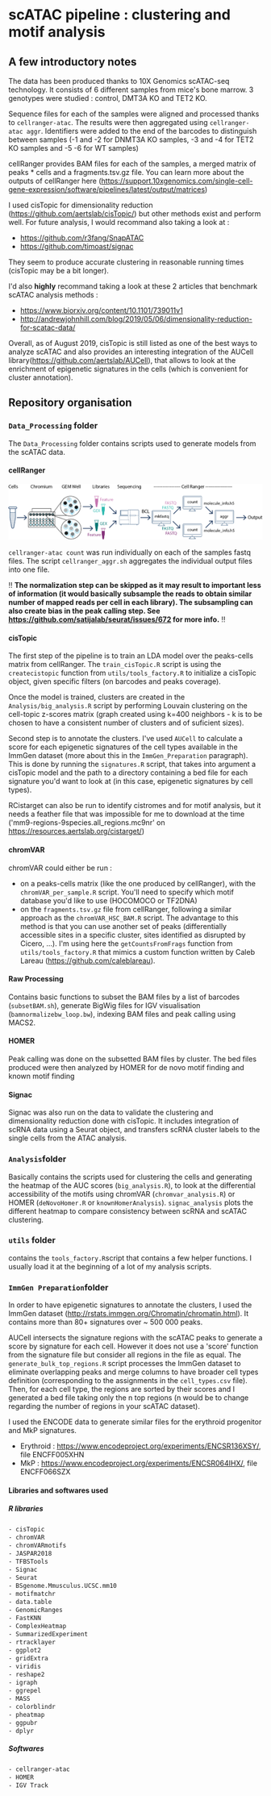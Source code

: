 # scATAC pipeline : clustering and motif analysis

## A few introductory notes 

The data has been produced thanks to 10X Genomics scATAC-seq technology. 
It consists of 6 different samples from mice's bone marrow. 3 genotypes were studied : control, DMT3A KO and TET2 KO. 

Sequence files for each of the samples were aligned and processed thanks to `cellranger-atac`. The results were then aggregated using `cellranger-atac aggr`. Identifiers were added to the end of the barcodes to distinguish between samples (-1 and -2 for DNMT3A KO samples, -3 and -4 for TET2 KO samples and -5 -6 for WT samples)

cellRanger provides BAM files for each of the samples, a merged matrix of peaks * cells and a fragments.tsv.gz file.
You can learn more about the outputs of cellRanger here (https://support.10xgenomics.com/single-cell-gene-expression/software/pipelines/latest/output/matrices)

I used cisTopic for dimensionality reduction (https://github.com/aertslab/cisTopic/) but other methods exist and perform well. For future analysis, I would recommand also taking a look at : 
- https://github.com/r3fang/SnapATAC 
- https://github.com/timoast/signac

They seem to produce accurate clustering in reasonable running times (cisTopic may be a bit longer). 

I'd also **highly** recommand taking a look at these 2 articles that benchmark scATAC analysis methods : 
- https://www.biorxiv.org/content/10.1101/739011v1
- http://andrewjohnhill.com/blog/2019/05/06/dimensionality-reduction-for-scatac-data/

Overall, as of August 2019, cisTopic is still listed as one of the best ways to analyze scATAC and also provides an interesting integration of the  AUCell library(https://github.com/aertslab/AUCell), that allows to look at the enrichment of epigenetic signatures in the cells (which is convenient for cluster annotation). 

## Repository organisation 

### `Data_Processing` folder

The `Data_Processing` folder contains scripts used to generate models from the scATAC data. 

#### cellRanger

![cellRanger workflow](https://github.com/BaptisteGrs/scATAC/blob/master/images/cellranger_aggr_1_bw_2.png)

`cellranger-atac count` was run individually on each of the samples fastq files. 
The script `cellranger_aggr.sh` aggregates the individual output files into one file. 

:bangbang:
**The normalization step can be skipped as it may result to important less of information (it would basically subsample the reads to obtain similar number of mapped reads per cell in each library). The subsampling can also create bias in the peak calling step. See https://github.com/satijalab/seurat/issues/672 for more info.**
:bangbang:

#### cisTopic

The first step of the pipeline is to train an LDA model over the peaks-cells matrix from cellRanger.
The `train_cisTopic.R` script is using the `createcistopic` function from `utils/tools_factory.R` to initialize a cisTopic object, given specific filters (on barcodes and peaks coverage). 

Once the model is trained, clusters are created in the `Analysis/big_analysis.R` script by performing Louvain clustering on the cell-topic z-scores matrix (graph created using k=400 neighbors - k is to be chosen to have a consistent number of clusters and of suficient sizes).

Second step is to annotate the clusters. I've used `AUCell` to calculate a score for each epigenetic signatures of the cell types available in the ImmGen dataset (more about this in the `ImmGen_Preparation` paragraph). 
This is done by running the `signatures.R` script, that takes into argument a cisTopic model and the path to a directory containing a bed file for each signature you'd want to look at (in this case, epigenetic signatures by cell types). 

RCistarget can also be run to identify cistromes and for motif analysis, but it needs a feather file that was impossible for me to download at the time ('mm9-regions-9species.all_regions.mc9nr' on https://resources.aertslab.org/cistarget/) 

#### chromVAR

chromVAR could either be run : 
- on a peaks-cells matrix (like the one produced by cellRanger), with the `chromVAR_per_sample.R` script. You'll need to specify which motif database you'd like to use (HOCOMOCO or TF2DNA)
- on the `fragments.tsv.gz` file from cellRanger, following a similar approach as the `chromVAR_HSC_BAM.R` script. The advantage to this method is that you can use another set of peaks (differentially accessible sites in a specific cluster, sites identified as disrupted by Cicero, ...). I'm using here the `getCountsFromFrags` function from `utils/tools_factory.R` that mimics a custom function written by Caleb Lareau (https://github.com/caleblareau).  

#### Raw Processing 

Contains basic functions to subset the BAM files by a list of barcodes (`subsetBAM.sh`), generate BigWig files for IGV visualisation (`bamnormalizebw_loop.bw`), indexing BAM files and peak calling using MACS2. 

#### HOMER

Peak calling was done on the subsetted BAM files by cluster. The bed files produced were then analyzed by HOMER for de novo motif finding and known motif finding

#### Signac 

Signac was also run on the data to validate the clustering and dimensionality reduction done with cisTopic. 
It includes integration of scRNA data using a Seurat object, and transfers scRNA cluster labels to the single cells from the ATAC analysis. 

### `Analysis`folder

Basically contains the scripts used for clustering the cells and generating the heatmap of the AUC scores (`big_analysis.R`), to look at the differential accessibility of the motifs using chromVAR (`chromvar_analysis.R`) or HOMER (`deNovoHomer.R` or `knownHomerAnalysis`). `signac_analysis` plots the different heatmap to compare consistency between scRNA and scATAC clustering. 

### `utils` folder

contains the `tools_factory.R`script that contains a few helper functions. I usually load it at the beginning of a lot of my analysis scripts. 

### `ImmGen Preparation`folder

In order to have epigenetic signatures to annotate the clusters, I used the ImmGen dataset (http://rstats.immgen.org/Chromatin/chromatin.html). 
It contains more than 80+ signatures over ~ 500 000 peaks.  

AUCell intersects the signature regions with the scATAC peaks to generate a score by signature for each cell. However it does not use a 'score' function from the signature file but consider all regions in the file as equal. 
The `generate_bulk_top_regions.R` script processes the ImmGen dataset to eliminate overlapping peaks and merge columns to have broader cell types definition (corresponding to the assignments in the `cell_types.csv` file). Then, for each cell type, the regions are sorted by their scores and I generated a bed file taking only the n top regions (n would be to change regarding the number of regions in your scATAC dataset).  

I used the ENCODE data to generate similar files for the erythroid progenitor and MkP signatures. 
- Erythroid : https://www.encodeproject.org/experiments/ENCSR136XSY/, file ENCFF005XHN
- MkP : https://www.encodeproject.org/experiments/ENCSR064IHX/, file ENCFF066SZX

#### Libraries and softwares used

##### R libraries
```
- cisTopic
- chromVAR
- chromVARmotifs
- JASPAR2018
- TFBSTools
- Signac
- Seurat
- BSgenome.Mmusculus.UCSC.mm10
- motifmatchr
- data.table
- GenomicRanges
- FastKNN
- ComplexHeatmap
- SummarizedExperiment 
- rtracklayer
- ggplot2
- gridExtra
- viridis
- reshape2
- igraph
- ggrepel
- MASS 
- colorblindr
- pheatmap 
- ggpubr
- dplyr
```
##### Softwares
```
- cellranger-atac
- HOMER
- IGV Track
```
